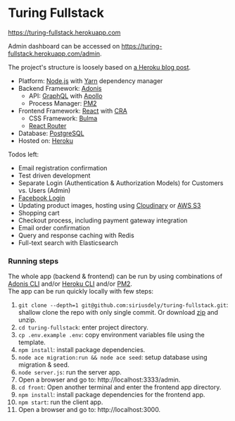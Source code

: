 # Turing Fullstack

https://turing-fullstack.herokuapp.com

Admin dashboard can be accessed on https://turing-fullstack.herokuapp.com/admin.

The project's structure is loosely based on [a Heroku blog post](https://blog.heroku.com/a-rock-solid-modern-web-stack).

- Platform: [Node.js](https://nodejs.org) with [Yarn](https://yarnpkg.com) dependency manager
- Backend Framework: [Adonis](https://adonisjs.com)
  - API: [GraphQL](https://graphql.github.io) with [Apollo](https://www.apollographql.com/docs/react)
  - Process Manager: [PM2](https://pm2.io)
- Frontend Framework: [React](https://reactjs.org) with [CRA](https://facebook.github.io/create-react-app)
  - CSS Framework: [Bulma](https://bulma.io)
  - [React Router](https://reacttraining.com/react-router/web)
- Database: [PostgreSQL](https://postgresql.org)
- Hosted on: [Heroku](https://heroku.com)

Todos left:
- Email registration confirmation
- Test driven development
- Separate Login (Authentication & Authorization Models) for Customers vs. Users (Admin)
- [Facebook Login](https://developers.facebook.com/docs/facebook-login/web)
- Updating product images, hosting using [Cloudinary](https://elements.heroku.com/addons/cloudinary) or [AWS S3](https://aws.amazon.com/s3)
- Shopping cart
- Checkout process, including payment gateway integration
- Email order confirmation
- Query and response caching with Redis
- Full-text search with Elasticsearch

### Running steps

The whole app (backend & frontend) can be run by using combinations of [Adonis CLI](https://adonisjs.com/docs/4.1/installation#_installing_adonisjs) and/or [Heroku CLI](https://devcenter.heroku.com/articles/heroku-cli#download-and-install) and/or [PM2](https://pm2.io/runtime).
<br>The app can be run quickly locally with few steps:

1. `git clone --depth=1 git@github.com:siriusdely/turing-fullstack.git`: shallow clone the repo with only single commit. Or  download [zip](https://github.com/siriusdely/turing-fullstack/archive/master.zip) and unzip.
2. `cd turing-fullstack`: enter project directory.
3. `cp .env.example .env`: copy environment variables file using the template.
4. `npm install`: install package dependencies.
5. `node ace migration:run && node ace seed`: setup database using migration & seed.
6. `node server.js`: run the server app.
7. Open a browser and go to: http://localhost:3333/admin.
8. `cd front`: Open another terminal and enter the frontend app directory.
9. `npm install`: install package dependencies for the frontend app.
10. `npm start`: run the client app.
10. Open a browser and go to: http://localhost:3000.
